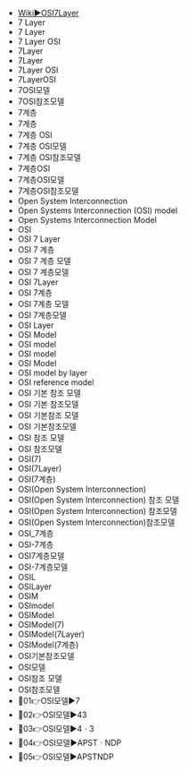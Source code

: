 ﻿- [Wiki▶️OSI7Layer](https://en.wikipedia.org/wiki/OSI_model)
- 7 Layer
- 7 Layer
- 7 Layer OSI 
- 7Layer
- 7Layer
- 7Layer OSI 
- 7LayerOSI 
- 7OSI모델
- 7OSI참조모델
- 7계층
- 7계층
- 7계층 OSI 
- 7계층 OSI모델
- 7계층 OSI참조모델
- 7계층OSI 
- 7계층OSI모델
- 7계층OSI참조모델
- Open System Interconnection
- Open Systems Interconnection (OSI) model
- Open Systems Interconnection Model
- OSI
- OSI 7 Layer
- OSI 7 계층
- OSI 7 계층 모델
- OSI 7 계층모델
- OSI 7Layer
- OSI 7계층
- OSI 7계층 모델
- OSI 7계층모델
- OSI Layer
- OSI Model
- OSI model
- OSI model
- OSI Model
- OSI model by layer
- OSI reference model
- OSI 기본 참조 모델
- OSI 기본 참조모델
- OSI 기본참조 모델
- OSI 기본참조모델
- OSI 참조 모델
- OSI 참조모델
- OSI(7)
- OSI(7Layer)
- OSI(7계층)
- OSI(Open System Interconnection)
- OSI(Open System Interconnection) 참조 모델
- OSI(Open System Interconnection) 참조모델
- OSI(Open System Interconnection)참조모델
- OSI_7계층
- OSI-7계층
- OSI7계층모델
- OSI-7계층모델
- OSIL
- OSILayer
- OSIM
- OSImodel
- OSIModel
- OSIModel(7)
- OSIModel(7Layer)
- OSIModel(7계층)
- OSI기본참조모델
- OSI모델
- OSI참조 모델
- OSI참조모델
- 📌01👉OSI모델▶️7
- 📌02👉OSI모델▶️43
- 📌03👉OSI모델▶️4ㆍ3
- 📌04👉OSI모델▶️APSTㆍNDP
- 📌05👉OSI모델▶️APSTNDP
